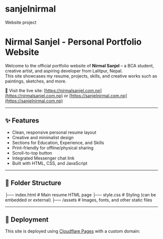 # sanjelnirmal
Website project
# Nirmal Sanjel - Personal Portfolio Website

Welcome to the official portfolio website of **Nirmal Sanjel** – a BCA student, creative artist, and aspiring developer from Lalitpur, Nepal.  
This site showcases my resume, projects, skills, and creative works such as paintings, sketches, and more.

🔗 Visit the live site: [https://nirmalsanjel.com.np](https://nirmalsanjel.com.np) or [https://sanjelnirmal.com.np](https://sanjelnirmal.com.np)

---

## ✨ Features

- Clean, responsive personal resume layout
- Creative and minimalist design
- Sections for Education, Experience, and Skills
- Print-friendly for offline/physical sharing
- Scroll-to-top button
- Integrated Messenger chat link
- Built with HTML, CSS, and JavaScript

---

## 📁 Folder Structure
├── index.html # Main resume HTML page
├── style.css # Styling (can be embedded or external)
├── /assets # Images, fonts, and other static files

---

## 🚀 Deployment

This site is deployed using [Cloudflare Pages](https://pages.cloudflare.com/) with a custom domain:


